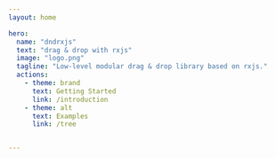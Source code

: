 ```yaml
---
layout: home

hero:
  name: "dndrxjs"
  text: "drag & drop with rxjs"
  image: "logo.png"
  tagline: "Low-level modular drag & drop library based on rxjs."
  actions:
    - theme: brand
      text: Getting Started
      link: /introduction
    - theme: alt
      text: Examples
      link: /tree


---
```


